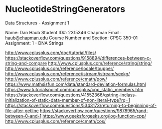 # NucleotideStringGenerators
Data Structures - Assignment 1


Name:  Dan Haub
Student ID#:  2315346
Chapman Email:  haub@chapman.edu
Course Number and Section:  CPSC 350-01
Assignment:  1 - DNA Strings


http://www.cplusplus.com/doc/tutorial/files/
https://stackoverflow.com/questions/9158894/differences-between-c-string-and-compare
http://www.cplusplus.com/reference/string/string/
http://www.cplusplus.com/reference/locale/toupper/
http://www.cplusplus.com/reference/istream/istream/seekg/
http://www.cplusplus.com/reference/cmath/pow/
https://www.mathsisfun.com/data/standard-deviation-formulas.html
https://www.tutorialspoint.com/cplusplus/cpp_static_members.htm
https://stackoverflow.com/questions/41552366/qstring-inclass-initialization-of-static-data-member-of-non-literal-type?rq=1
https://stackoverflow.com/questions/5343173/returning-to-beginning-of-file-after-getline
https://stackoverflow.com/questions/9878965/rand-between-0-and-1
https://www.geeksforgeeks.org/log-function-cpp/
http://www.cplusplus.com/reference/cmath/cos/